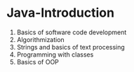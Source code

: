 # Java-Introduction
1. Basics of software code development
2. Algorithmization
3. Strings and basics of text processing
4. Programming with classes
5. Basics of OOP
